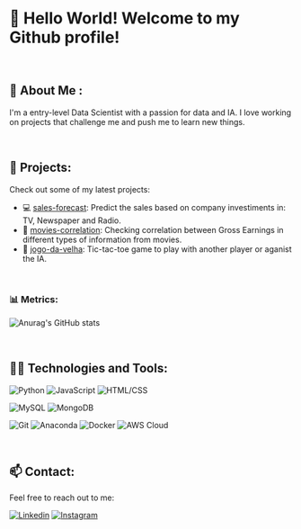 # 👋 Hello World! Welcome to my Github profile!

<br>

## 🤖 About Me :
I'm a entry-level Data Scientist with a passion for data and IA. I love working on projects that challenge me and push me to learn new things. 

<br>

## 🔭 Projects:
Check out some of my latest projects:
- 💻 [sales-forecast](https://github.com/anaVitoriaLouro/sales-forecast): Predict the sales based on company investiments in: TV, Newspaper and Radio.
- 🎥 [movies-correlation](https://github.com/anaVitoriaLouro/movies-correlation): Checking correlation between Gross Earnings in different types of information from movies.
- 🎲 [jogo-da-velha](https://github.com/anaVitoriaLouro/jogo-da-velha): Tic-tac-toe game to play with another player or aganist the IA.

<br>

### 📊 Metrics:
![Anurag's GitHub stats](https://github-readme-stats.vercel.app/api?username=anaVitoriaLouro&show_icons=true&theme=material-palenight)

<br>

## :woman_technologist: Technologies and Tools:
![Python](https://img.shields.io/badge/-Python-blue?style=flat&logo=python&logoColor=white) 
![JavaScript](https://img.shields.io/badge/-JavaScript-yellow?style=flat&logo=javascript&logoColor=white)
![HTML/CSS](https://img.shields.io/badge/-HTML%2FCSS-orange?style=flat&logo=html5&logoColor=white)

![MySQL](https://img.shields.io/badge/-MySQL-blue?style=flat&logo=mysql&logoColor=white)
![MongoDB](https://img.shields.io/badge/-MongoDB-green?style=flat&logo=mongodb&logoColor=white)

![Git](https://img.shields.io/badge/-Git-black?style=flat&logo=git&logoColor=white)
![Anaconda](https://img.shields.io/badge/-Anaconda-green?style=flat&logo=anaconda&logoColor=white)
![Docker](https://img.shields.io/badge/-Docker-blue?style=flat&logo=docker&logoColor=white)
![AWS Cloud](https://img.shields.io/badge/-AWS%20Cloud-orange?style=flat&logo=amazon-aws&logoColor=white)


<br>

## 📫 Contact:
Feel free to reach out to me:

[![Linkedin](https://img.shields.io/badge/LinkedIn-0077B5?style=for-the-badge&logo=linkedin&logoColor=white)](https://www.linkedin.com/in/ana-vitoria-louro-navili/) [![Instagram](https://img.shields.io/badge/Instagram-E4405F?style=for-the-badge&logo=instagram&logoColor=white)](https://www.instagram.com/uthenera/)
